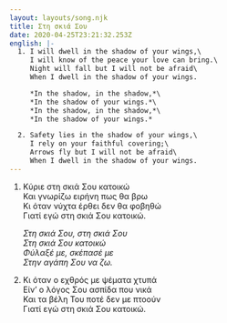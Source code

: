 ```yaml
---
layout: layouts/song.njk
title: Στη σκιά Σου
date: 2020-04-25T23:21:32.253Z
english: |-
  1. I will dwell in the shadow of your wings,\
     I will know of the peace your love can bring.\
     Night will fall but I will not be afraid\
     When I dwell in the shadow of your wings.

     *In the shadow, in the shadow,*\
     *In the shadow of your wings.*\
     *In the shadow, in the shadow,*\
     *In the shadow of your wings.*

  2. Safety lies in the shadow of your wings,\
     I rely on your faithful covering;\
     Arrows fly but I will not be afraid\
     When I dwell in the shadow of your wings.
---
```

1. Κύριε στη σκιά Σου κατοικώ\
   Και γνωρίζω ειρήνη πως θα βρω\
   Κι όταν νύχτα έρθει δεν θα φοβηθώ\
   Γιατί εγώ στη σκιά Σου κατοικώ.

   *Στη σκιά Σου, στη σκιά Σου\
   Στη σκιά Σου κατοικώ\
   Φύλαξέ με, σκέπασέ με\
   Στην αγάπη Σου να ζω.*

2. Κι όταν ο εχθρός με ψέματα χτυπά\
   Είν’ ο λόγος Σου ασπίδα που νικά\
   Και τα βέλη Του ποτέ δεν με πτοούν\
   Γιατί εγώ στη σκιά Σου κατοικώ.